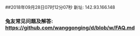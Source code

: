 ##2018年09月28日07时12分07秒 新址: 142.93.166.148
### 兔友常见问题及解答: https://github.com/wanggonging/d/blob/w/FAQ.md
